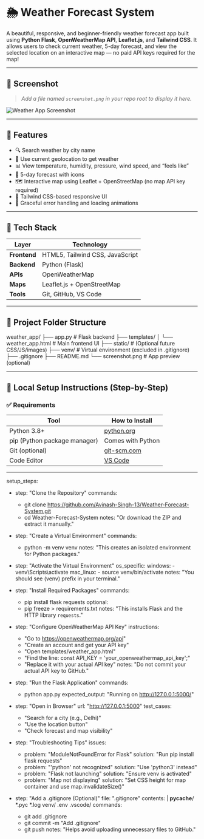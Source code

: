 # 🌦️ Weather Forecast System

A beautiful, responsive, and beginner-friendly weather forecast app built using **Python Flask**, **OpenWeatherMap API**, **Leaflet.js**, and **Tailwind CSS**. It allows users to check current weather, 5-day forecast, and view the selected location on an interactive map — no paid API keys required for the map!

---

## 📸 Screenshot

> _Add a file named `screenshot.png` in your repo root to display it here._

![Weather App Screenshot](screenshot.png)

---

## 🌟 Features

- 🔍 Search weather by city name
- 📍 Use current geolocation to get weather
- 📊 View temperature, humidity, pressure, wind speed, and “feels like”
- 📆 5-day forecast with icons
- 🗺️ Interactive map using Leaflet + OpenStreetMap (no map API key required)
- 🧊 Tailwind CSS-based responsive UI
- 🚫 Graceful error handling and loading animations

---

## 🧱 Tech Stack

| Layer       | Technology                  |
|-------------|------------------------------|
| **Frontend**| HTML5, Tailwind CSS, JavaScript |
| **Backend** | Python (Flask)              |
| **APIs**    | OpenWeatherMap              |
| **Maps**    | Leaflet.js + OpenStreetMap  |
| **Tools**   | Git, GitHub, VS Code        |

---

## 📁 Project Folder Structure

weather_app/
├── app.py # Flask backend
├── templates/
│ └── weather_app.html # Main frontend UI
├── static/ # (Optional future CSS/JS/images)
├── venv/ # Virtual environment (excluded in .gitignore)
├── .gitignore
├── README.md
└── screenshot.png # App preview (optional)


---

## 🔧 Local Setup Instructions (Step-by-Step)

### ✅ Requirements

| Tool         | How to Install |
|--------------|----------------|
| Python 3.8+  | [python.org](https://www.python.org/downloads/) |
| pip (Python package manager) | Comes with Python |
| Git (optional) | [git-scm.com](https://git-scm.com) |
| Code Editor  | [VS Code](https://code.visualstudio.com/) |

---

setup_steps:
  - step: "Clone the Repository"
    commands:
      - git clone https://github.com/Avinash-Singh-13/Weather-Forecast-System.git
      - cd Weather-Forecast-System
    notes: "Or download the ZIP and extract it manually."

  - step: "Create a Virtual Environment"
    commands:
      - python -m venv venv
    notes: "This creates an isolated environment for Python packages."

  - step: "Activate the Virtual Environment"
    os_specific:
      windows:
        - venv\\Scripts\\activate
      mac_linux:
        - source venv/bin/activate
    notes: "You should see (venv) prefix in your terminal."

  - step: "Install Required Packages"
    commands:
      - pip install flask requests
    optional:
      - pip freeze > requirements.txt
    notes: "This installs Flask and the HTTP library `requests`."

  - step: "Configure OpenWeatherMap API Key"
    instructions:
      - "Go to https://openweathermap.org/api"
      - "Create an account and get your API key"
      - "Open templates/weather_app.html"
      - "Find the line: const API_KEY = 'your_openweathermap_api_key';"
      - "Replace it with your actual API key"
    notes: "Do not commit your actual API key to GitHub."

  - step: "Run the Flask Application"
    commands:
      - python app.py
    expected_output: "Running on http://127.0.0.1:5000/"

  - step: "Open in Browser"
    url: "http://127.0.0.1:5000"
    test_cases:
      - "Search for a city (e.g., Delhi)"
      - "Use the location button"
      - "Check forecast and map visibility"

  - step: "Troubleshooting Tips"
    issues:
      - problem: "ModuleNotFoundError for Flask"
        solution: "Run pip install flask requests"
      - problem: "'python' not recognized"
        solution: "Use 'python3' instead"
      - problem: "Flask not launching"
        solution: "Ensure venv is activated"
      - problem: "Map not displaying"
        solution: "Set CSS height for map container and use map.invalidateSize()"

  - step: "Add a .gitignore (Optional)"
    file: ".gitignore"
    contents: |
      __pycache__/
      *.pyc
      *.log
      venv/
      .env
      .vscode/
    commands:
      - git add .gitignore
      - git commit -m "Add .gitignore"
      - git push
    notes: "Helps avoid uploading unnecessary files to GitHub."

